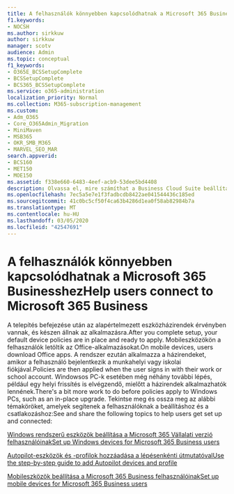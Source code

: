 ```yaml
---
title: A felhasználók könnyebben kapcsolódhatnak a Microsoft 365 Businesshez
f1.keywords:
- NOCSH
ms.author: sirkkuw
author: sirkkuw
manager: scotv
audience: Admin
ms.topic: conceptual
f1_keywords:
- O365E_BCSSetupComplete
- BCSSetupComplete
- BCS365_BCSSetupComplete
ms.service: o365-administration
localization_priority: Normal
ms.collection: M365-subscription-management
ms.custom:
- Adm_O365
- Core_O365Admin_Migration
- MiniMaven
- MSB365
- OKR_SMB_M365
- MARVEL_SEO_MAR
search.appverid:
- BCS160
- MET150
- MOE150
ms.assetid: f338e660-6483-4eef-acb9-53dee5bd4408
description: Olvassa el, mire számíthat a Business Cloud Suite beállítása után, és az alapértelmezett eszközszabályzatok készen állnak az alkalmazásra.
ms.openlocfilehash: 7ec5a5e7e1f3fadbcdb8422ae041544436c185ed
ms.sourcegitcommit: 41c0bc5cf50f4ca63b4286d1ea0f58ab82984b7a
ms.translationtype: MT
ms.contentlocale: hu-HU
ms.lasthandoff: 03/05/2020
ms.locfileid: "42547691"
---
```

# <a name="help-users-connect-to-microsoft-365-business"></a><span data-ttu-id="9440b-103">A felhasználók könnyebben kapcsolódhatnak a Microsoft 365 Businesshez</span><span class="sxs-lookup"><span data-stu-id="9440b-103">Help users connect to Microsoft 365 Business</span></span>

<span data-ttu-id="9440b-104">A telepítés befejezése után az alapértelmezett eszközházirendek érvényben vannak, és készen állnak az alkalmazásra.</span><span class="sxs-lookup"><span data-stu-id="9440b-104">After you complete setup, your default device policies are in place and ready to apply.</span></span> <span data-ttu-id="9440b-105">Mobileszközökön a felhasználók letöltik az Office-alkalmazásokat.</span><span class="sxs-lookup"><span data-stu-id="9440b-105">On mobile devices, users download Office apps.</span></span> <span data-ttu-id="9440b-106">A rendszer ezután alkalmazza a házirendeket, amikor a felhasználó bejelentkezik a munkahelyi vagy iskolai fiókjával.</span><span class="sxs-lookup"><span data-stu-id="9440b-106">Policies are then applied when the user signs in with their work or school account.</span></span> <span data-ttu-id="9440b-107">Windowsos PC-k esetében még néhány további lépés, például egy helyi frissítés is elvégzendő, mielőtt a házirendek alkalmazhatók lennének.</span><span class="sxs-lookup"><span data-stu-id="9440b-107">There's a bit more work to do before policies apply to Windows PCs, such as an in-place upgrade.</span></span> <span data-ttu-id="9440b-108">Tekintse meg és ossza meg az alábbi témaköröket, amelyek segítenek a felhasználóknak a beállításhoz és a csatlakozáshoz:</span><span class="sxs-lookup"><span data-stu-id="9440b-108">See and share the following topics to help users get set up and connected:</span></span>
  
[<span data-ttu-id="9440b-109">Windows rendszerű eszközök beállítása a Microsoft 365 Vállalati verzió felhasználóinak</span><span class="sxs-lookup"><span data-stu-id="9440b-109">Set up Windows devices for Microsoft 365 Business users</span></span>](set-up-windows-devices.md)
  
[<span data-ttu-id="9440b-110">Autopilot-eszközök és -profilok hozzáadása a lépésenkénti útmutatóval</span><span class="sxs-lookup"><span data-stu-id="9440b-110">Use the step-by-step guide to add Autopilot devices and profile</span></span>](add-autopilot-devices-and-profile.md)
  
[<span data-ttu-id="9440b-111">Mobileszközök beállítása a Microsoft 365 Business felhasználóinak</span><span class="sxs-lookup"><span data-stu-id="9440b-111">Set up mobile devices for Microsoft 365 Business users</span></span>](set-up-mobile-devices.md)
  

